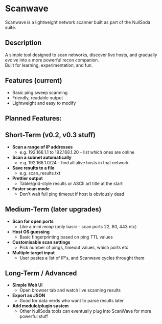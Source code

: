 # Scanwave

Scanwave is a lightweight network scanner built as part of the NullSoda suite.

## Description

A simple tool designed to scan networks, discover live hosts, and gradually evolve into a more powerful recon companion.  
Built for learning, experimentation, and fun.

## Features (current)

- Basic ping sweep scanning
- Friendly, readable output
- Lightweight and easy to modify

## Planned Features:

## Short-Term (v0.2, v0.3 stuff)

- **Scan a range of IP addresses**
    - e.g. 192.168.1.1 to 192.168.1.20 - list which ones are online
- **Scan a subnet automatically**
    - e.g. 192.168.1.0/24 - find all alive hosts in that network
- **Save results to a file**
    - e.g. scan_results.txt
- **Prettier output**
    - Table/grid-style results or ASCII art title at the start
- **Faster scan mode**
    - Don't wait full ping timeout if host is obviously dead

## Medium-Term (later upgrades)

- **Scan for open ports**
    - Like a mini *nmap* (only basic - scan ports 22, 80, 443 etc)
- **Host OS guessing**
    - Basic fingerprinting based on ping TTL values
- **Customisable scan settings**
    - Pick number of pings, timeout values, which ports etc
- **Multiple target input**
    - User pastes a list of IP's, and Scanwave cycles throught them

## Long-Term / Advanced 

- **Simple Web UI**
    - Open browser tab and watch live scanning results
- **Export as JSON**
    - Good for data nerds who want to parse results later
- **Add module/plugin system**
    - Other NullSoda tools can eventually plug into ScanWave for more powerful stuff



